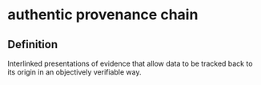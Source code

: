# authentic provenance chain
## Definition

Interlinked presentations of evidence that allow data to be tracked back to its origin in an objectively verifiable way.

